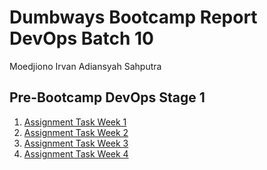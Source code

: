 # Dumbways Bootcamp Report DevOps Batch 10 

Moedjiono Irvan Adiansyah Sahputra

## Pre-Bootcamp DevOps Stage 1

1. [Assignment Task Week 1](https://github.com/IrvanMoedjiono/dumbways-report/blob/main/week-1/README.md)
2. [Assignment Task Week 2](../week-2/README.md)
3. [Assignment Task Week 3](../week-3/README.md)
4. [Assignment Task Week 4](../week-4/README.md)
